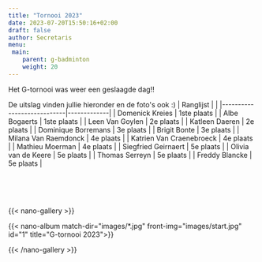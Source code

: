 ```yaml
---
title: "Tornooi 2023"
date: 2023-07-20T15:50:16+02:00
draft: false
author: Secretaris
menu:
 main:
    parent: g-badminton
    weight: 20
---
```

Het G-tornooi was weer een geslaagde dag!!

De uitslag vinden jullie hieronder en de foto's ook :)
| Ranglijst                  |             |
|----------------------------|-------------|
| Domenick   Kreies          | 1ste plaats |
| Albe Bogaerts              | 1ste plaats |
| Leen Van   Goylen          | 2e plaats   |
| Katleen   Daeren           | 2e plaats   |
| Dominique   Borremans      | 3e plaats   |
| Brigit Bonte               | 3e plaats   |
| Milana Van   Raemdonck     | 4e plaats   |
| Katrien Van   Craenebroeck | 4e plaats   |
| Mathieu   Moerman          | 4e plaats   |
| Siegfried   Geirnaert      | 5e plaats   |
| Olivia van de   Keere      | 5e plaats   |
| Thomas   Serreyn           | 5e plaats   |
| Freddy   Blancke           | 5e plaats   |



<br><br><br>

{{< nano-gallery  >}}

  {{< nano-album match-dir="images/*.jpg" front-img="images/start.jpg" id="1" title="G-tornooi 2023">}}

{{< /nano-gallery >}}
